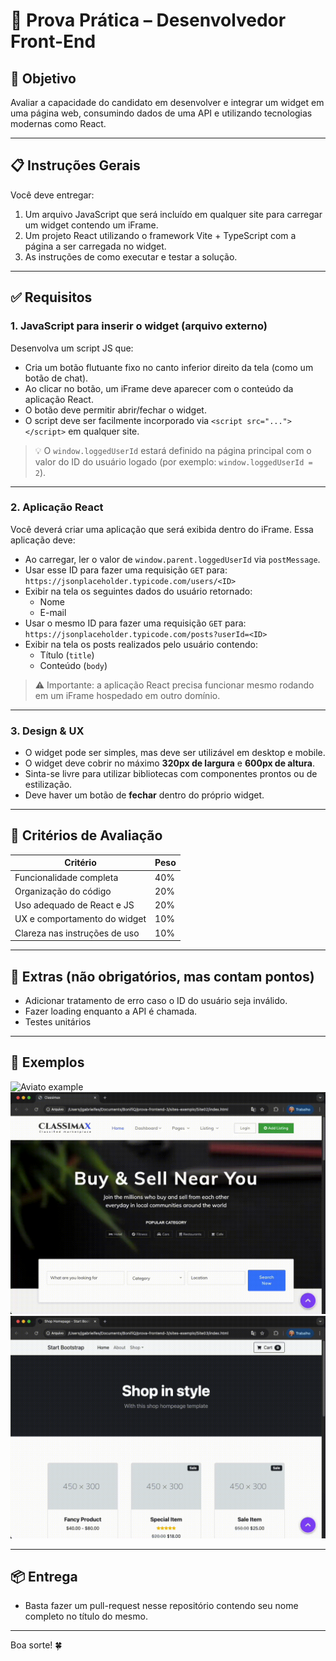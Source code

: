 # 🧪 Prova Prática – Desenvolvedor Front-End

## 🧠 Objetivo

Avaliar a capacidade do candidato em desenvolver e integrar um widget em uma página web, consumindo dados de uma API e utilizando tecnologias modernas como React.

---

## 📋 Instruções Gerais

Você deve entregar:

1. Um arquivo JavaScript que será incluído em qualquer site para carregar um widget contendo um iFrame.
2. Um projeto React utilizando o framework Vite + TypeScript com a página a ser carregada no widget.
3. As instruções de como executar e testar a solução.

---

## ✅ Requisitos

### 1. JavaScript para inserir o widget (arquivo externo)

Desenvolva um script JS que:

- Cria um botão flutuante fixo no canto inferior direito da tela (como um botão de chat).
- Ao clicar no botão, um iFrame deve aparecer com o conteúdo da aplicação React.
- O botão deve permitir abrir/fechar o widget.
- O script deve ser facilmente incorporado via `<script src="..."></script>` em qualquer site.

> 💡 O `window.loggedUserId` estará definido na página principal com o valor do ID do usuário logado (por exemplo: `window.loggedUserId = 2`).

---

### 2. Aplicação React

Você deverá criar uma aplicação que será exibida dentro do iFrame. Essa aplicação deve:

- Ao carregar, ler o valor de `window.parent.loggedUserId` via `postMessage`.
- Usar esse ID para fazer uma requisição `GET` para:
  `https://jsonplaceholder.typicode.com/users/<ID>`
- Exibir na tela os seguintes dados do usuário retornado:
  - Nome
  - E-mail
- Usar o mesmo ID para fazer uma requisição `GET` para:
  `https://jsonplaceholder.typicode.com/posts?userId=<ID>`
- Exibir na tela os posts realizados pelo usuário contendo:
  - Título (`title`)
  - Conteúdo (`body`)

> ⚠️ Importante: a aplicação React precisa funcionar mesmo rodando em um iFrame hospedado em outro domínio.

---

### 3. Design & UX

- O widget pode ser simples, mas deve ser utilizável em desktop e mobile.
- O widget deve cobrir no máximo **320px de largura** e **600px de altura**.
- Sinta-se livre para utilizar bibliotecas com componentes prontos ou de estilização.
- Deve haver um botão de **fechar** dentro do próprio widget.

---

## 🧪 Critérios de Avaliação

| Critério                          | Peso |
|----------------------------------|------|
| Funcionalidade completa          | 40%  |
| Organização do código            | 20%  |
| Uso adequado de React e JS       | 20%  |
| UX e comportamento do widget     | 10%  |
| Clareza nas instruções de uso    | 10%  |

---

## 🚀 Extras (não obrigatórios, mas contam pontos)

- Adicionar tratamento de erro caso o ID do usuário seja inválido.
- Fazer loading enquanto a API é chamada.
- Testes unitários

---

## 👾 Exemplos

![Aviato example](imgs/01.gif)
![Classimax example](imgs/02.gif)
![Shop example](imgs/03.gif)

---

## 📦 Entrega

- Basta fazer um pull-request nesse repositório contendo seu nome completo no título do mesmo.

---

Boa sorte! 🍀

